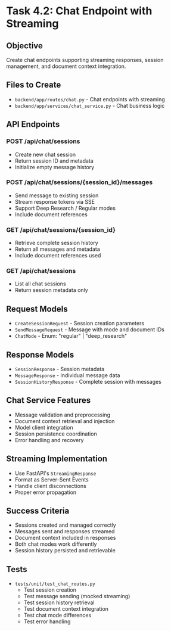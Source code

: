 # Task 4.2: Chat Endpoint with Streaming

## Objective
Create chat endpoints supporting streaming responses, session management, and document context integration.

## Files to Create
- `backend/app/routes/chat.py` - Chat endpoints with streaming
- `backend/app/services/chat_service.py` - Chat business logic

## API Endpoints

### POST /api/chat/sessions
- Create new chat session
- Return session ID and metadata
- Initialize empty message history

### POST /api/chat/sessions/{session_id}/messages
- Send message to existing session
- Stream response tokens via SSE
- Support Deep Research / Regular modes
- Include document references

### GET /api/chat/sessions/{session_id}
- Retrieve complete session history
- Return all messages and metadata
- Include document references used

### GET /api/chat/sessions
- List all chat sessions
- Return session metadata only

## Request Models
- `CreateSessionRequest` - Session creation parameters
- `SendMessageRequest` - Message with mode and document IDs
- `ChatMode` - Enum: "regular" | "deep_research"

## Response Models
- `SessionResponse` - Session metadata
- `MessageResponse` - Individual message data
- `SessionHistoryResponse` - Complete session with messages

## Chat Service Features
- Message validation and preprocessing
- Document context retrieval and injection
- Model client integration
- Session persistence coordination
- Error handling and recovery

## Streaming Implementation
- Use FastAPI's `StreamingResponse`
- Format as Server-Sent Events
- Handle client disconnections
- Proper error propagation

## Success Criteria
- Sessions created and managed correctly
- Messages sent and responses streamed
- Document context included in responses
- Both chat modes work differently
- Session history persisted and retrievable

## Tests
- `tests/unit/test_chat_routes.py`
  - Test session creation
  - Test message sending (mocked streaming)
  - Test session history retrieval
  - Test document context integration
  - Test chat mode differences
  - Test error handling
